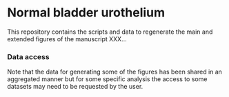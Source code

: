 # Normal bladder urothelium

This repository contains the scripts and data to regenerate the main and extended figures of the manuscript XXX...


### Data access
Note that the data for generating some of the figures has been shared in an aggregated manner but for some specific analysis the access to some datasets may need to be requested by the user.